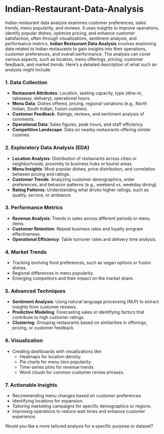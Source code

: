# Indian-Restaurant-Data-Analysis
Indian restaurant data analysis examines customer preferences, sales trends, menu popularity, and reviews. It uses insights to improve operations, identify popular dishes, optimize pricing, and enhance customer satisfaction, often through visualizations, sentiment analysis, and performance metrics.
**Indian Restaurant Data Analysis** involves examining data related to Indian restaurants to gain insights into their operations, customer preferences, and overall performance. The analysis can cover various aspects, such as location, menu offerings, pricing, customer feedback, and market trends. Here’s a detailed description of what such an analysis might include:

### 1. **Data Collection**
   - **Restaurant Attributes**: Location, seating capacity, type (dine-in, takeaway, delivery), operational hours.
   - **Menu Data**: Dishes offered, pricing, regional variations (e.g., North Indian, South Indian, fusion cuisines).
   - **Customer Feedback**: Ratings, reviews, and sentiment analysis of comments.
   - **Operational Data**: Sales figures, peak hours, and staff efficiency.
   - **Competitive Landscape**: Data on nearby restaurants offering similar cuisines.

### 2. **Exploratory Data Analysis (EDA)**
   - **Location Analysis**: Distribution of restaurants across cities or neighborhoods, proximity to business hubs or tourist areas.
   - **Menu Insights**: Most popular dishes, price distribution, and correlation between pricing and ratings.
   - **Customer Trends**: Analyzing customer demographics, order preferences, and behavior patterns (e.g., weekend vs. weekday dining).
   - **Rating Patterns**: Understanding what drives higher ratings, such as quality, service, or ambiance.

### 3. **Performance Metrics**
   - **Revenue Analysis**: Trends in sales across different periods or menu items.
   - **Customer Retention**: Repeat business rates and loyalty program effectiveness.
   - **Operational Efficiency**: Table turnover rates and delivery time analysis.

### 4. **Market Trends**
   - Tracking evolving food preferences, such as vegan options or fusion dishes.
   - Regional differences in menu popularity.
   - Emerging competitors and their impact on the market share.

### 5. **Advanced Techniques**
   - **Sentiment Analysis**: Using natural language processing (NLP) to extract insights from customer reviews.
   - **Predictive Modeling**: Forecasting sales or identifying factors that contribute to high customer ratings.
   - **Clustering**: Grouping restaurants based on similarities in offerings, pricing, or customer feedback.

### 6. **Visualization**
   - Creating dashboards with visualizations like:
     - Heatmaps for location density.
     - Pie charts for menu item popularity.
     - Time-series plots for revenue trends.
     - Word clouds for common customer review phrases.

### 7. **Actionable Insights**
   - Recommending menu changes based on customer preferences.
   - Identifying locations for expansion.
   - Tailoring marketing campaigns for specific demographics or regions.
   - Improving operations to reduce wait times and enhance customer experience.

Would you like a more tailored analysis for a specific purpose or dataset?
